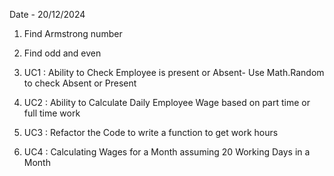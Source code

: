 Date - 20/12/2024

1. Find Armstrong number
2. Find odd and even

3. UC1 : Ability to Check Employee is 
present or Absent- Use Math.Random to check Absent or 
Present
4. UC2 : Ability to Calculate Daily 
Employee Wage based on 
part time or full time work

5. UC3 : Refactor the Code 
to write a function 
to get work hours

6. UC4 : Calculating Wages for 
a Month assuming 20 
Working Days in a 
Month


